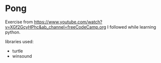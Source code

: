 # Pong

Exercise from https://www.youtube.com/watch?v=XGf2GcyHPhc&ab_channel=freeCodeCamp.org I followed while learning python.

libraries used: 
  - turtle
  - winsound
